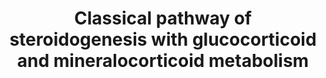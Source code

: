 ---
annotations:
- id: DOID:0050811
  parent: genetic disease
  type: Disease Ontology
  value: congenital adrenal hyperplasia
- id: PW:0000070
  parent: classic metabolic pathway
  type: Pathway Ontology
  value: C21-steroid hormone biosynthetic pathway
- id: PW:0000002
  parent: classic metabolic pathway
  type: Pathway Ontology
  value: classic metabolic pathway
- id: PW:0000013
  parent: disease pathway
  type: Pathway Ontology
  value: disease pathway
- id: PW:0000772
  parent: classic metabolic pathway
  type: Pathway Ontology
  value: glucocorticoid biosynthetic pathway
- id: PW:0002466
  parent: disease pathway
  type: Pathway Ontology
  value: apparent mineralocorticoid excess syndrome pathway
- id: PW:0001478
  parent: disease pathway
  type: Pathway Ontology
  value: congenital adrenal hyperplasia pathway
- id: DOID:0090139
  type: Disease Ontology
  value: cortisone reductase deficiency
- id: DOID:3765
  type: Disease Ontology
  value: pseudohermaphroditism
- id: PW:0001152
  parent: classic metabolic pathway
  type: Pathway Ontology
  value: steroid biosynthetic pathway
- id: DOID:0090121
  type: Disease Ontology
  value: obsolete apparent mineralocorticoid excess
- id: PW:0001479
  parent: disease pathway
  type: Pathway Ontology
  value: lipoid congenital adrenal hyperplasia pathway
- id: PW:0000770
  parent: classic metabolic pathway
  type: Pathway Ontology
  value: C19-steroid hormone biosynthetic pathway
- id: DOID:4367
  parent: genetic disease
  type: Disease Ontology
  value: apparent mineralocorticoid excess syndrome
- id: DOID:0050546
  parent: genetic disease
  type: Disease Ontology
  value: congenital adrenal insufficiency
authors:
- ElineSanders
- Ingebude
- DeSl
- IreneHemel
- Egonw
- Fehrhart
- Eweitz
- Finterly
- Khanspers
citedin: ''
communities:
- IEM
- ONTOX
- RareDiseases
description: 'In the biosynthesis of steroid hormones, cholesterol is transformed
  into mineralocorticoids, glucocorticoids and sex hormones via a series of hydroxylation,
  oxidation and reduction steps. To better understand the molecular level of sexual
  organ maturation in humans, the classical pathway and the alternative pathway of
  this process are produced. The pathways produce the main steroid hormones in humans,
  namely progestogen, corticosteroids, androgens and estrogens.  The classical pathway
  produces androgen, a synthetic steroid hormone that regulates sexual development
  and maintenance of male sex organs by binding to androgen receptors. Next to the
  classical pathway of androgen synthesis, alternative pathways are known, such as
  [WP4524](https://www.wikipathways.org/index.php/Pathway:WP4524).  For more information
  and details about androgens and the diseases linked with this molecular pathway,
  see Chapter 37 of the book of Blau (ISBN 3642403360 (978-3642403361)).  This pathway
  also includes information on glucocorticoid and mineralocorticoid metabolism (previously
  captured in WP273; overlapping content is indicated with double borders for individual
  nodes; information previously missing is added with dashed borders).  Mineralocorticoid
  (M) and glucocorticoid (G) receptors regulate transcription; either through 11-beta-hydroxysteroid
  dehydrogenase influencing aldosterone specificity on epithelial M-receptors or by
  modulation of AP-1- and NF-kappa-B-induced transcription through G-receptors. Specifically
  for the first case, aldosterone resistance in an autosomal form (a.k.a. pseudohypoaldosteronism)
  is linked to loss-of-function in epithelial Na-channel subunits [http://www.annualreviews.org/doi/abs/10.1146/annurev.med.48.1.231](http://www.annualreviews.org/doi/abs/10.1146/annurev.med.48.1.231). '
last-edited: 2025-03-08
ndex: 7bf928e2-8b6b-11eb-9e72-0ac135e8bacf
organisms:
- Homo sapiens
redirect_from:
- /index.php/Pathway:WP4523
- /instance/WP4523
- /instance/WP4523_r137765
revision: r137765
schema-jsonld:
- '@context': https://schema.org/
  '@id': https://wikipathways.github.io/pathways/WP4523.html
  '@type': Dataset
  creator:
    '@type': Organization
    name: WikiPathways
  description: 'In the biosynthesis of steroid hormones, cholesterol is transformed
    into mineralocorticoids, glucocorticoids and sex hormones via a series of hydroxylation,
    oxidation and reduction steps. To better understand the molecular level of sexual
    organ maturation in humans, the classical pathway and the alternative pathway
    of this process are produced. The pathways produce the main steroid hormones in
    humans, namely progestogen, corticosteroids, androgens and estrogens.  The classical
    pathway produces androgen, a synthetic steroid hormone that regulates sexual development
    and maintenance of male sex organs by binding to androgen receptors. Next to the
    classical pathway of androgen synthesis, alternative pathways are known, such
    as [WP4524](https://www.wikipathways.org/index.php/Pathway:WP4524).  For more
    information and details about androgens and the diseases linked with this molecular
    pathway, see Chapter 37 of the book of Blau (ISBN 3642403360 (978-3642403361)).  This
    pathway also includes information on glucocorticoid and mineralocorticoid metabolism
    (previously captured in WP273; overlapping content is indicated with double borders
    for individual nodes; information previously missing is added with dashed borders).  Mineralocorticoid
    (M) and glucocorticoid (G) receptors regulate transcription; either through 11-beta-hydroxysteroid
    dehydrogenase influencing aldosterone specificity on epithelial M-receptors or
    by modulation of AP-1- and NF-kappa-B-induced transcription through G-receptors.
    Specifically for the first case, aldosterone resistance in an autosomal form (a.k.a.
    pseudohypoaldosteronism) is linked to loss-of-function in epithelial Na-channel
    subunits [http://www.annualreviews.org/doi/abs/10.1146/annurev.med.48.1.231](http://www.annualreviews.org/doi/abs/10.1146/annurev.med.48.1.231). '
  keywords:
  - (11)-Deoxycorticosterone
  - (R)20-hydroxy-steroid Dh
  - 11-Deoxycortisol
  - 11b, 21-Dihydroxy-3,20-5b-Pregnan-18-al
  - 11b,17a 21-Trihydroxy-5bPregnane 3,20-dione
  - 11beta-HSD1
  - 11beta-HSD2
  - 17-beta-HSD3
  - 17-hydroxypregnenolone
  - 17-hydroxyprogesterone
  - 17a,21-Dihydroxy-5b-17a,21-Dihydroxy-5b-Pregnane-3,11,20-trione
  - 18-hydroxycorticosterone
  - 20b-Hydroxy-steroid Dh
  - 3-Oxo-5b-Steroid Dh
  - 3-beta-HSD
  - 3B-OH-delta-Steroid Dh
  - 3a,11b,21-Trihydroxy-20-Oxo-5b-Pregnan-18-al
  - 3a-Hydroxy-steroid Dh
  - 3a-OH-5b-Pregnane-20-one
  - 5b-Pregnane-3,20-dione
  - Aldosterone
  - Androstenedione
  - CYP11A1
  - CYP11B2
  - Cholesterol
  - Corticosterone
  - Corticosterone 18-Monooxy
  - Corticosterone methyl oxidase
  - Cortisol
  - Cortisone
  - Cortisone beta-reductase
  - Cortolone
  - Cytochrome b5
  - DHEA
  - Dihydrotestosterone
  - Glucuronides
  - H6PD
  - HSD3B1
  - HSD3B2
  - NADP+
  - NADPH
  - Oestradiol
  - P450Aro
  - P450c11
  - P450c17
  - P450c21
  - P450scc
  - POR
  - Pregnanediol
  - Pregnenolone
  - Progesterone
  - STAR
  - Testosterone
  - Urocortisol
  - Urocortisone
  - steroid 5 alpha-reductase 2
  license: CC0
  name: Classical pathway of steroidogenesis with glucocorticoid and mineralocorticoid
    metabolism
seo: CreativeWork
title: Classical pathway of steroidogenesis with glucocorticoid and mineralocorticoid
  metabolism
wpid: WP4523
---